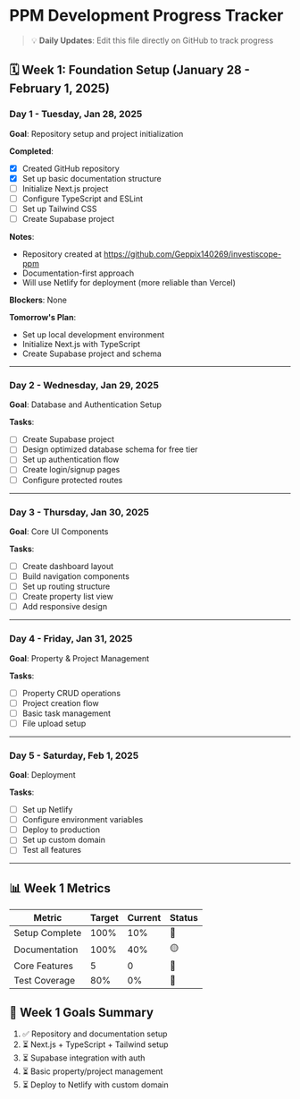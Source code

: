 # PPM Development Progress Tracker

> 💡 **Daily Updates**: Edit this file directly on GitHub to track progress

## 🗓️ Week 1: Foundation Setup (January 28 - February 1, 2025)

### Day 1 - Tuesday, Jan 28, 2025
**Goal**: Repository setup and project initialization

**Completed**:
- [x] Created GitHub repository
- [x] Set up basic documentation structure
- [ ] Initialize Next.js project
- [ ] Configure TypeScript and ESLint
- [ ] Set up Tailwind CSS
- [ ] Create Supabase project

**Notes**: 
- Repository created at https://github.com/Geppix140269/investiscope-ppm
- Documentation-first approach
- Will use Netlify for deployment (more reliable than Vercel)

**Blockers**: None

**Tomorrow's Plan**:
- Set up local development environment
- Initialize Next.js with TypeScript
- Create Supabase project and schema

---

### Day 2 - Wednesday, Jan 29, 2025
**Goal**: Database and Authentication Setup

**Tasks**:
- [ ] Create Supabase project
- [ ] Design optimized database schema for free tier
- [ ] Set up authentication flow
- [ ] Create login/signup pages
- [ ] Configure protected routes

---

### Day 3 - Thursday, Jan 30, 2025
**Goal**: Core UI Components

**Tasks**:
- [ ] Create dashboard layout
- [ ] Build navigation components
- [ ] Set up routing structure
- [ ] Create property list view
- [ ] Add responsive design

---

### Day 4 - Friday, Jan 31, 2025
**Goal**: Property & Project Management

**Tasks**:
- [ ] Property CRUD operations
- [ ] Project creation flow
- [ ] Basic task management
- [ ] File upload setup

---

### Day 5 - Saturday, Feb 1, 2025
**Goal**: Deployment

**Tasks**:
- [ ] Set up Netlify
- [ ] Configure environment variables
- [ ] Deploy to production
- [ ] Set up custom domain
- [ ] Test all features

---

## 📊 Week 1 Metrics

| Metric | Target | Current | Status |
|--------|--------|---------|--------|
| Setup Complete | 100% | 10% | 🔴 |
| Documentation | 100% | 40% | 🟡 |
| Core Features | 5 | 0 | 🔴 |
| Test Coverage | 80% | 0% | 🔴 |

## 🎯 Week 1 Goals Summary

1. ✅ Repository and documentation setup
2. ⏳ Next.js + TypeScript + Tailwind setup
3. ⏳ Supabase integration with auth
4. ⏳ Basic property/project management
5. ⏳ Deploy to Netlify with custom domain
